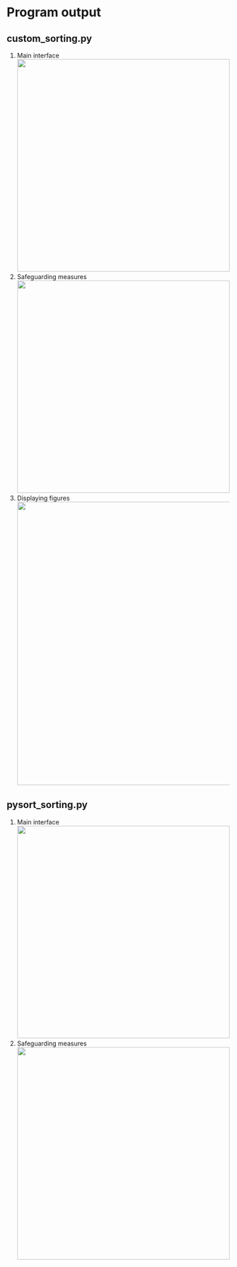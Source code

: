# Program output

## custom_sorting.py

1.  Main interface<br><img src="https://github.com/hendraanggrian/IIT-ITM513/raw/assets/assignments/hw5/screenshot1_1.png" width="480">
1.  Safeguarding measures<br><img src="https://github.com/hendraanggrian/IIT-ITM513/raw/assets/assignments/hw5/screenshot1_2.png" width="480">
1.  Displaying figures<br><img src="https://github.com/hendraanggrian/IIT-ITM513/raw/assets/assignments/hw5/screenshot1_3.png" width="640">

<div style="page-break-after: always;"></div>

## pysort_sorting.py

1.  Main interface<br><img src="https://github.com/hendraanggrian/IIT-ITM513/raw/assets/assignments/hw5/screenshot2_1.png" width="480">
1.  Safeguarding measures<br><img src="https://github.com/hendraanggrian/IIT-ITM513/raw/assets/assignments/hw5/screenshot2_2.png" width="480">
